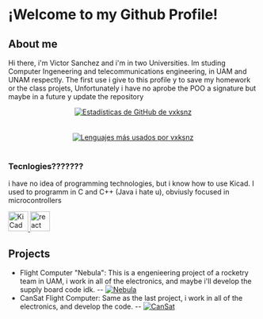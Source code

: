# ¡Welcome to my Github Profile!
## About me
Hi there, i'm Victor Sanchez and i'm in two Universities.
Im studing Computer Ingeneering and telecommunications engineering, in UAM and UNAM respectly.
The first use i give to this profile y to save my homework or the class projets, Unfortunately i have no aprobe the POO a signature but maybe in a future y update the repository
<br>
<div align="center">
  <a href="https://github.com/vxksnz">
    <img src="https://github-readme-stats.vercel.app/api?username=vxksnz&show_icons=true&theme=dracula&line_height=27" alt="Estadísticas de GitHub de vxksnz"/>
  </a>
  <br>
  <br>
  <br>
  <a href="https://github.com/vxksnz">
    <img src="https://github-readme-stats.vercel.app/api/top-langs/?username=vxksnz&layout=compact&theme=dracula" alt="Lenguajes más usados por vxksnz"/>
  </a>
</div>
<br>

### Tecnlogies???????
i have no idea of programming technologies, but i know how to use Kicad.
I used to programm in C and C++ (Java i hate u), obviusly focused in microcontrollers

<p align="left">
  <a href="https://www.kicad.org/" target="_blank"> 
    <img src="https://www.kicad.org/img/kicad_logo_small.png" alt="KiCad" width="40" height="40"/> 
  </a>
  <a href="(https://isocpp.org/" target="_blank"> 
    <img src="https://upload.wikimedia.org/wikipedia/commons/1/18/ISO_C%2B%2B_Logo.svg" alt="react" width="40" height="40"/> 
  </a>
</p>

## Projects
- Flight Computer "Nebula": This is a engenieering project of a rocketry team in UAM, i work in all of the electronics, and maybe i'll develop the supply board code idk.
-- [![Nebula](https://github-readme-stats.vercel.app/api/pin/?username=XimbalEk-Electronica&repo=CompVuelo&theme=dracula)](https://github.com/XimbalEk-Electronica/CompVuelo)
- CanSat Flight Computer: Same as the last project, i work in all of the electronics, and develop the code.
-- [![CanSat](https://github-readme-stats.vercel.app/api/pin/?username=XimbalEk-Electronica&repo=CompVuelo&theme=dracula)](https://github.com/XimbalEk-Electronica/CompVuelo)

